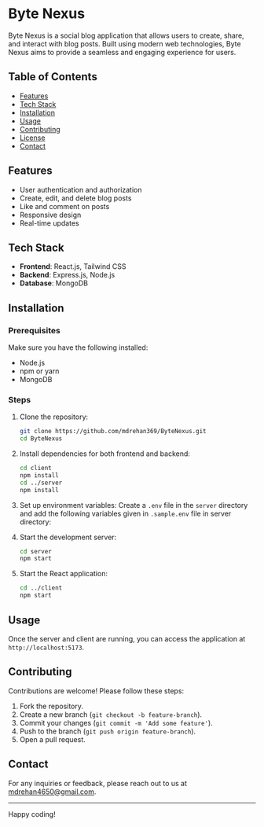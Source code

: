 # Byte Nexus

Byte Nexus is a social blog application that allows users to create, share, and interact with blog posts. Built using modern web technologies, Byte Nexus aims to provide a seamless and engaging experience for users.

## Table of Contents
- [Features](#features)
- [Tech Stack](#tech-stack)
- [Installation](#installation)
- [Usage](#usage)
- [Contributing](#contributing)
- [License](#license)
- [Contact](#contact)

## Features
- User authentication and authorization
- Create, edit, and delete blog posts
- Like and comment on posts
- Responsive design
- Real-time updates

## Tech Stack
- **Frontend**: React.js, Tailwind CSS
- **Backend**: Express.js, Node.js
- **Database**: MongoDB

## Installation

### Prerequisites
Make sure you have the following installed:
- Node.js
- npm or yarn
- MongoDB

### Steps
1. Clone the repository:
    ```bash
    git clone https://github.com/mdrehan369/ByteNexus.git
    cd ByteNexus
    ```

2. Install dependencies for both frontend and backend:
    ```bash
    cd client
    npm install
    cd ../server
    npm install
    ```

3. Set up environment variables:
    Create a `.env` file in the `server` directory and add the following variables given in `.sample.env` file in server directory:

4. Start the development server:
    ```bash
    cd server
    npm start
    ```

5. Start the React application:
    ```bash
    cd ../client
    npm start
    ```

## Usage
Once the server and client are running, you can access the application at `http://localhost:5173`.

## Contributing
Contributions are welcome! Please follow these steps:
1. Fork the repository.
2. Create a new branch (`git checkout -b feature-branch`).
3. Commit your changes (`git commit -m 'Add some feature'`).
4. Push to the branch (`git push origin feature-branch`).
5. Open a pull request.

## Contact
For any inquiries or feedback, please reach out to us at [mdrehan4650@gmail.com](mailto:mdrehan4650@gmail.com).

---

Happy coding!
